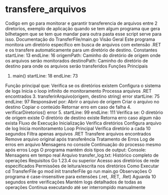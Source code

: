 # transfere_arquivos
Codigo em go para monitorar e garantir transferencia de arquivos entre 2 diretorios, exemplo de aplicação quando se tem algum programa que gera bilhetagem que se tem que mandar para outra pasta esse script serve para isso.
Documentação do TransferFile/main.go
Visão Geral
Este programa monitora um diretório específico em busca de arquivos com extensão .RET e os transfere automaticamente para um diretório de destino.
Constantes
startLine: 13
endLine: 16
origemPath: Caminho do diretório de origem onde os arquivos serão monitorados
destinoPath: Caminho do diretório de destino para onde os arquivos serão transferidos
Funções Principais
1. main()
startLine: 18
endLine: 73

Função principal que:
Verifica se os diretórios existem
Configura o sistema de logs
Inicia o loop infinito de monitoramento
Processa arquivos .RET encontrados
3. transferirArquivo(origem, destino string) error
   startLine: 75
    endLine: 97
Responsável por:
Abrir o arquivo de origem
Criar o arquivo no destino
Copiar o conteúdo
Retornar erro em caso de falha
4. verificarDiretorios() error
5. startLine: 99
endLine: 111
Verifica se:
O diretório de origem existe
O diretório de destino existe
Retorna erro caso algum não exista
Fluxo de Execução
Inicialização
Verifica diretórios
Configura arquivo de log
Inicia monitoramento
Loop Principal
Verifica diretório a cada 10 segundos
Filtra apenas arquivos .RET
Transfere arquivos encontrados
Remove arquivo original após transferência
Tratamento de Erros
Log de erros em arquivo
Mensagens no console
Continuação do processo mesmo após erros
Logs
O programa mantém dois tipos de output:
Console: Mensagens em tempo real
Arquivo transfer_log.txt: Histórico completo de operações
Requisitos
Go 1.23.4 ou superior
Acesso aos diretórios de rede especificados
Permissões de leitura/escrita nos diretórios
Como Executar
cd TransferFile
go mod init transferFile
go run main.go
Observações
O programa é case-insensitive para extensões (.ret, .RET, .Ret)
Aguarda 10 segundos entre verificações
Mantém logs detalhados de todas as operações
Continua executando até ser interrompido manualmente
